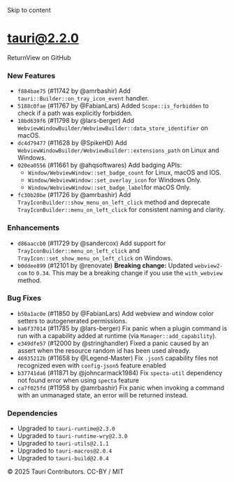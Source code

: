 Skip to content
# tauri@2.2.0
ReturnView on GitHub
### New Features
  * `f884bae75` (#11742 by @amrbashir) Add `tauri::Builder::on_tray_icon_event` handler.
  * `5188c0fae` (#11767 by @FabianLars) Added `Scope::is_forbidden` to check if a path was explicitly forbidden.
  * `18bd639f6` (#11798 by @lars-berger) Add `WebviewWindowBuilder/WebviewBuilder::data_store_identifier` on macOS.
  * `dc4d79477` (#11628 by @SpikeHD) Add `WebviewWindowBuilder/WebviewBuilder::extensions_path` on Linux and Windows.
  * `020ea0556` (#11661 by @ahqsoftwares) Add badging APIs:
    * `Window/WebviewWindow::set_badge_count` for Linux, macOS and IOS.
    * `Window/WebviewWindow::set_overlay_icon` for Windows Only.
    * `Window/WebviewWindow::set_badge_label`for macOS Only.
  * `fc30b20be` (#11726 by @amrbashir) Add `TrayIconBuilder::show_menu_on_left_click` method and deprecate `TrayIconBuilder::menu_on_left_click` for consistent naming and clarity.


### Enhancements
  * `d86aaccb0` (#11729 by @sandercox) Add support for `TrayIconBuilder::menu_on_left_click` and `TrayIcon::set_show_menu_on_left_click` on Windows.
  * `b0ddee899` (#12101 by @renovate) **Breaking change:** Updated `webview2-com` to `0.34`. This may be a breaking change if you use the `with_webview` method.


### Bug Fixes
  * `b50a1ac0e` (#11850 by @FabianLars) Add webview and window color setters to autogenerated permissions.
  * `ba6f37014` (#11785 by @lars-berger) Fix panic when a plugin command is run with a capability added at runtime (via `Manager::add_capability`).
  * `e349dfe57` (#12000 by @stringhandler) Fixed a panic caused by an assert when the resource random id has been used already.
  * `46935212b` (#11658 by @Legend-Master) Fix `.json5` capability files not recognized even with `config-json5` feature enabled
  * `b37741da6` (#11871 by @johncarmack1984) Fix `specta-util` dependency not found error when using `specta` feature
  * `ca7f025fd` (#11958 by @amrbashir) Fix panic when invoking a command with an unmanaged state, an error will be returned instead.


### Dependencies
  * Upgraded to `tauri-runtime@2.3.0`
  * Upgraded to `tauri-runtime-wry@2.3.0`
  * Upgraded to `tauri-utils@2.1.1`
  * Upgraded to `tauri-macros@2.0.4`
  * Upgraded to `tauri-build@2.0.4`


© 2025 Tauri Contributors. CC-BY / MIT
